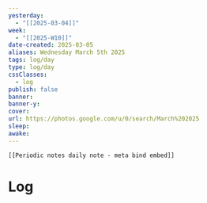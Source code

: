 ```yaml
---
yesterday: 
  - "[[2025-03-04]]"
week: 
  - "[[2025-W10]]" 
date-created: 2025-03-05
aliases: Wednesday March 5th 2025
tags: log/day
type: log/day
cssClasses:
  - log
publish: false
banner: 
banner-y: 
cover: 
url: https://photos.google.com/u/0/search/March%202025
sleep: 
awake:
---
```


```meta-bind-embed
[[Periodic notes daily note - meta bind embed]]
```

# Log